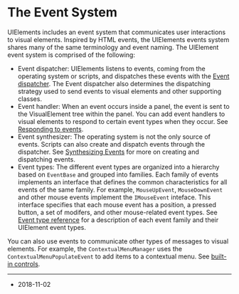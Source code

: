 # The Event System

UIElements includes an event system that communicates user interactions to visual elements. Inspired by HTML events, the UIElements events system shares many of the same terminology and event naming. The UlElement event system is comprised of the following:

- Event dispatcher: UIElements listens to events, coming from the operating system or scripts, and dispatches these events with the [Event dispatcher](UIE-Events-Dispatching). The Event dispatcher also determines the dispatching strategy used to send events to visual elements and other supporting classes. 
- Event handler: When an event occurs inside a panel, the event is sent to the VisualElement tree within the panel. You can add event handlers to visual elements to respond to certain event types when they occur. See [Responding to events](UIE-Events-Handling).
- Event synthesizer: The operating system is not the only source of events. Scripts can also create and dispatch events through the dispatcher. See [Synthesizing Events](UIE-Events-Synthesizing) for more on creating and dispatching events.
- Event types: The different event types are organized into a hierarchy based on `EventBase` and grouped into families. Each family of events implements an interface that defines the common characteristics for all  events of the same family. For example, `MouseUpEvent`, `MouseDownEvent` and other mouse events implement the `IMouseEvent` inteface. This interface specifies that each mouse event has a position, a pressed button, a set of modifers, and other mouse-related event types. See [Event type reference](UIE-Events-Reference) for a description of each event family and their UIElement event types.

You can also use events to communicate other types of messages to visual elements. For example, the `ContextualMenuManager` uses the `ContextualMenuPopulateEvent` to add items to a contextual menu. See [built-in controls](UIE-Controls).

---
* <span class="page-edit">2018-11-02  <!-- include IncludeTextAmendPageSomeEdit --></span>
